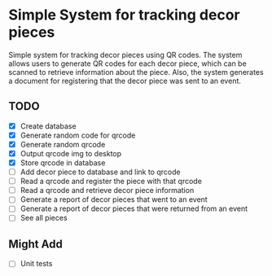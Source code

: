 # Simple System for tracking decor pieces
Simple system for tracking decor pieces using QR codes. The system allows users to generate QR codes for each decor piece, which can be scanned to retrieve information about the piece. Also, the system generates a document for registering that the decor piece was sent to an event.

## TODO
- [X] Create database
- [X] Generate random code for qrcode
- [X] Generate random qrcode
- [X] Output qrcode img to desktop
- [X] Store qrcode in database
- [ ] Add decor piece to database and link to qrcode
- [ ] Read a qrcode and register the piece with that qrcode
- [ ] Read a qrcode and retrieve decor piece information
- [ ] Generate a report of decor pieces that went to an event
- [ ] Generate a report of decor pieces that were returned from an event
- [ ] See all pieces

## Might Add
- [ ] Unit tests
